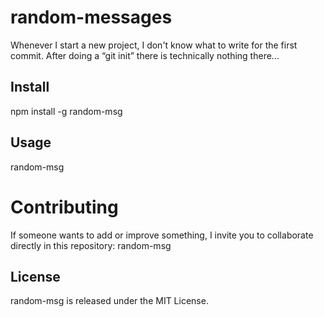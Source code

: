 # random-messages
Whenever I start a new project, I don't know what to write for the first commit. After doing a “git init” there is technically nothing there...

## Install
npm install -g random-msg

## Usage
random-msg

# Contributing
If someone wants to add or improve something, I invite you to collaborate directly in this repository: random-msg

## License
random-msg is released under the MIT License.